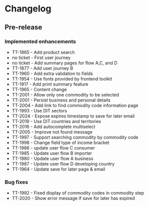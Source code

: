 # Changelog

## Pre-release


### Implemented enhancements

- TT-1865 - Add product search
- no ticket - First user journey
- no ticket - Add summary pages for flow A,C, and D
- TT-1877 - Add user journey B
- TT-1960 - Add extra validation to fields
- TT-1954 - Use fonts provided by frontend toolkit
- TT-1917 - Add print summary feature
- TT-1965 - Content change
- TT-2001 - Allow only one commodity to be selected
- TT-2001 - Persist business and personal details
- TT-2004 - Add link to find commodity code information page
- TT-1993 - Use DIT sectors
- TT-2024 - Expose expires timestamp to save for later email
- TT-2019 - Use DIT countries and territories
- TT-2016 - Add autocomplete multiselect
- TT-2005 - Improve not found message
- TT-1997 - Support searching commodity by commodity code
- TT-1998 - Change field type of income bracket
- TT-1986 - update user flow C consumer
- TT-1985 - Update user flow B importer
- TT-1980 - Update user flow A business
- TT-1987 - Update user flow D developing country
- TT-1964 - Update save for later page & email

### Bug fixes

- TT-1992 - Fixed display of commodity codes in commodity step
- TT-2020 - Show error message if save for later has expired
